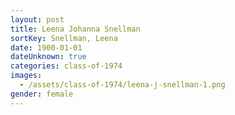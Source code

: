 ```yaml
---
layout: post
title: Leena Johanna Snellman
sortKey: Snellman, Leena
date: 1900-01-01
dateUnknown: true
categories: class-of-1974
images:
  - /assets/class-of-1974/leena-j-snellman-1.png
gender: female
---
```

